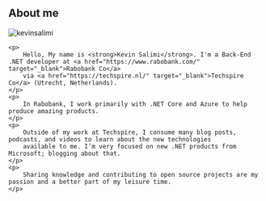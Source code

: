 
## About me

<div class="myDiv">

![kevinsalimi](/data/Images/about1.png)

</div>
<div class="post-colored">
    
    <p>
        Hello, My name is <strong>Kevin Salimi</strong>. I'm a Back-End .NET developer at <a href="https://www.rabobank.com/" target="_blank">Rabobank Co</a> 
        via <a href="https://techspire.nl/" target="_blank">Techspire Co</a> (Utrecht, Netherlands).
    </p>
    <p>
        In Rabobank, I work primarily with .NET Core and Azure to help produce amazing products.
    </p>
    <p>
        Outside of my work at Techspire, I consume many blog posts, podcasts, and videos to learn about the new technologies
        available to me. I’m very focused on new .NET products from Microsoft; blogging about that.
    </p>
    <p>
        Sharing knowledge and contributing to open source projects are my passion and a better part of my leisure time.
    </p>
    
</div>


